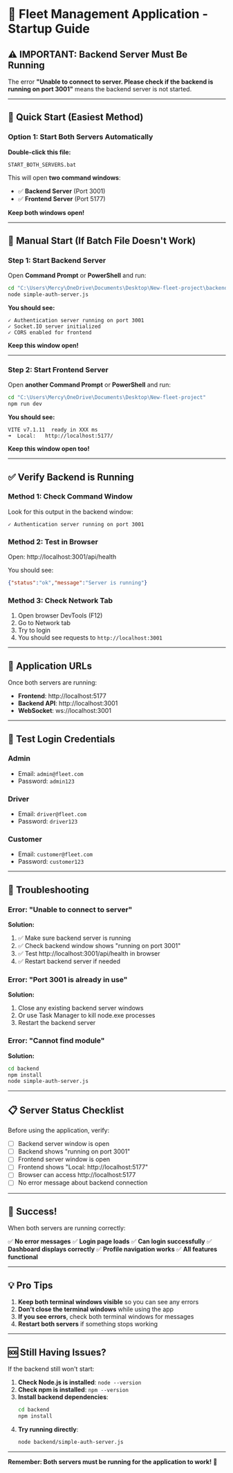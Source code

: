# 🚀 Fleet Management Application - Startup Guide

## ⚠️ IMPORTANT: Backend Server Must Be Running

The error **"Unable to connect to server. Please check if the backend is running on port 3001"** means the backend server is not started.

---

## 🎯 Quick Start (Easiest Method)

### **Option 1: Start Both Servers Automatically**

**Double-click this file:**
```
START_BOTH_SERVERS.bat
```

This will open **two command windows**:
- ✅ **Backend Server** (Port 3001)
- ✅ **Frontend Server** (Port 5177)

**Keep both windows open!**

---

## 🔧 Manual Start (If Batch File Doesn't Work)

### **Step 1: Start Backend Server**

Open **Command Prompt** or **PowerShell** and run:

```bash
cd "C:\Users\Mercy\OneDrive\Documents\Desktop\New-fleet-project\backend"
node simple-auth-server.js
```

**You should see:**
```
✓ Authentication server running on port 3001
✓ Socket.IO server initialized
✓ CORS enabled for frontend
```

**Keep this window open!**

---

### **Step 2: Start Frontend Server**

Open **another Command Prompt** or **PowerShell** and run:

```bash
cd "C:\Users\Mercy\OneDrive\Documents\Desktop\New-fleet-project"
npm run dev
```

**You should see:**
```
VITE v7.1.11  ready in XXX ms
➜  Local:   http://localhost:5177/
```

**Keep this window open too!**

---

## ✅ Verify Backend is Running

### **Method 1: Check Command Window**
Look for this output in the backend window:
```
✓ Authentication server running on port 3001
```

### **Method 2: Test in Browser**
Open: http://localhost:3001/api/health

You should see:
```json
{"status":"ok","message":"Server is running"}
```

### **Method 3: Check Network Tab**
1. Open browser DevTools (F12)
2. Go to Network tab
3. Try to login
4. You should see requests to `http://localhost:3001`

---

## 🎯 Application URLs

Once both servers are running:

- **Frontend**: http://localhost:5177
- **Backend API**: http://localhost:3001
- **WebSocket**: ws://localhost:3001

---

## 👤 Test Login Credentials

### **Admin**
- Email: `admin@fleet.com`
- Password: `admin123`

### **Driver**
- Email: `driver@fleet.com`
- Password: `driver123`

### **Customer**
- Email: `customer@fleet.com`
- Password: `customer123`

---

## 🐛 Troubleshooting

### **Error: "Unable to connect to server"**

**Solution:**
1. ✅ Make sure backend server is running
2. ✅ Check backend window shows "running on port 3001"
3. ✅ Test http://localhost:3001/api/health in browser
4. ✅ Restart backend server if needed

### **Error: "Port 3001 is already in use"**

**Solution:**
1. Close any existing backend server windows
2. Or use Task Manager to kill node.exe processes
3. Restart the backend server

### **Error: "Cannot find module"**

**Solution:**
```bash
cd backend
npm install
node simple-auth-server.js
```

---

## 📋 Server Status Checklist

Before using the application, verify:

- [ ] Backend server window is open
- [ ] Backend shows "running on port 3001"
- [ ] Frontend server window is open
- [ ] Frontend shows "Local: http://localhost:5177"
- [ ] Browser can access http://localhost:5177
- [ ] No error message about backend connection

---

## 🎉 Success!

When both servers are running correctly:

✅ **No error messages**
✅ **Login page loads**
✅ **Can login successfully**
✅ **Dashboard displays correctly**
✅ **Profile navigation works**
✅ **All features functional**

---

## 💡 Pro Tips

1. **Keep both terminal windows visible** so you can see any errors
2. **Don't close the terminal windows** while using the app
3. **If you see errors**, check both terminal windows for messages
4. **Restart both servers** if something stops working

---

## 🆘 Still Having Issues?

If the backend still won't start:

1. **Check Node.js is installed**: `node --version`
2. **Check npm is installed**: `npm --version`
3. **Install backend dependencies**: 
   ```bash
   cd backend
   npm install
   ```
4. **Try running directly**:
   ```bash
   node backend/simple-auth-server.js
   ```

---

**Remember: Both servers must be running for the application to work!** 🚀
